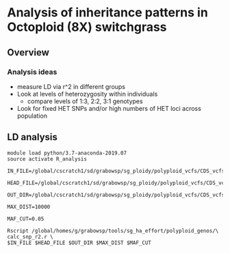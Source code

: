 # Analysis of inheritance patterns in Octoploid (8X) switchgrass

## Overview
### Analysis ideas
* measure LD via r^2 in different groups
* Look at levels of heterozygosity within individuals
  * compare levels of 1:3, 2:2, 3:1 genotypes
* Look for fixed HET SNPs and/or high numbers of HET loci across population

## LD analysis
```
module load python/3.7-anaconda-2019.07
source activate R_analysis

IN_FILE=/global/cscratch1/sd/grabowsp/sg_ploidy/polyploid_vcfs/CDS_vcfs/up_geo_samps/up_subgroups/Chr01K.polyploid.CDS.up_oct_1.vcf_00

HEAD_FILE=/global/cscratch1/sd/grabowsp/sg_ploidy/polyploid_vcfs/CDS_vcfs/up_geo_samps/up_subgroups/CDS.up_oct_1.vcf.header.txt

OUT_DIR=/global/cscratch1/sd/grabowsp/sg_ploidy/polyploid_vcfs/CDS_vcfs/up_geo_samps/up_subgroups/r2_results/

MAX_DIST=10000

MAF_CUT=0.05

Rscript /global/homes/g/grabowsp/tools/sg_ha_effort/polyploid_genos/\
calc_snp_r2.r \
$IN_FILE $HEAD_FILE $OUT_DIR $MAX_DIST $MAF_CUT
 
```

 
